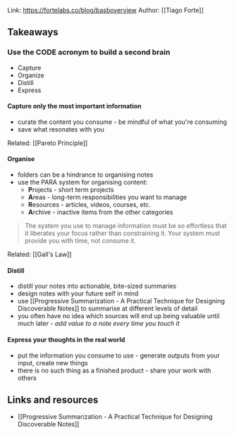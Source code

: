 
Link: https://fortelabs.co/blog/basboverview
Author: [[Tiago Forte]]

## Takeaways

### Use the CODE acronym to build a second brain

- Capture
- Organize
- Distill
- Express

#### Capture only the most important information
- curate the content you consume - be mindful of what you're consuming
- save what resonates with you 

Related: [[Pareto Principle]]

#### Organise
- folders can be a hindrance to organising notes 
- use the PARA system for organising content:
	- **P**rojects - short term projects
	- **A**reas - long-term responsibilities you want to manage
	- **R**esources - articles, videos, courses, etc.
	- **A**rchive - inactive items from the other categories

> The system you use to manage information must be so effortless that it liberates your focus rather than constraining it. Your system must provide you with time, not consume it.

Related: [[Gall's Law]]

#### Distill
- distill your notes into actionable, bite-sized summaries
- design notes with your future self in mind
- use [[Progressive Summarization - A Practical Technique for Designing Discoverable Notes]] to summarise at different levels of detail
- you often have no idea which sources will end up being valuable until much later - *add value to a note every time you touch it*

#### Express your thoughts in the real world 
- put the information you consume to use - generate outputs from your input, create new things 
- there is no such thing as a finished product - share your work with others

## Links and resources

- [[Progressive Summarization - A Practical Technique for Designing Discoverable Notes]]